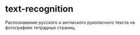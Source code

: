 # text-recognition
Распознавание русского и англиского рукописного текста на фотографиях тетрадных страниц.
